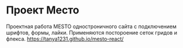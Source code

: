 # Проект Место
Проектная работа MESTO одностроничного сайта с подключением шрифтов, формы, лайки. Применяются постороение сеток гридов и флекса. https://tanya1231.github.io/mesto-react/
